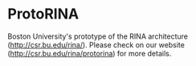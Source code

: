 ProtoRINA
=========

Boston University's prototype of the RINA architecture (http://csr.bu.edu/rina/). Please check on our website (http://csr.bu.edu/rina/protorina) for more details. 
